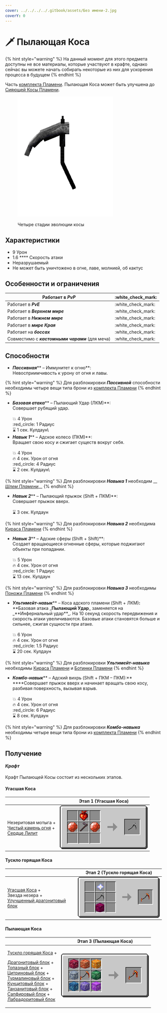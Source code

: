 ```yaml
---
cover: ../../../../.gitbook/assets/Без имени-2.jpg
coverY: 0
---
```


# 🗡 Пылающая Коса

{% hint style="warning" %}
На данный момент для этого предмета доступны не все материалы, которые участвуют в крафте, однако сейчас вы можете начать собирать некоторые из них для ускорения процесса в будущем
{% endhint %}

Часть [комплекта Пламени](../). Пылающая Коса может быть улучшена до [Сияющей Косы Пламени](./#siyayushaya-kosa-plameni).

<figure><img src="../../../../.gitbook/assets/flamos_all_turnable.gif" alt=""><figcaption><p>Четыре стадии эволюции косы</p></figcaption></figure>

## Характеристики

* 9 Урон
* 1.6 \*\*\*\* Скорость атаки
* Неразрушаемый
* Не может быть уничтожено в огне, лаве, молнией, об кактус

## Особенности и ограничения

| Работает в _**PvP**_                            | :white\_check\_mark: |
| ----------------------------------------------- | -------------------- |
| Работает в _**PvE**_                            | :white\_check\_mark: |
| Работает в _**Верхнем мире**_                   | :white\_check\_mark: |
| Работает в _**Нижнем мире**_                    | :white\_check\_mark: |
| Работает в _**мире Края**_                      | :white\_check\_mark: |
| Работает на _**боссах**_                        | :white\_check\_mark: |
| Совместимо с _**кастомными чарами**_ (для меча) | :white\_check\_mark: |

## Способности

* _**Пассивная**_\*\* – Иммунитет к огню\*\*:\
  Невосприимчивость к урону от огня и лавы.

{% hint style="warning" %}
Для разблокировки _**Пассивной**_ способности необходимы четыре вещи типа брони из [комплекта Пламени](../)
{% endhint %}

* _**Базовая атака**_\*\* – Пылающий Удар (ЛКМ)\*\*:\
  Совершает рубящий удар.\
  \
  :boom: 4 Урон\
  :red\_circle: 1 Радиус\
  :hourglass: 1 сек. Кулдаун\\
* _**Навык 1**_\*\* – Адское колесо (ПКМ)\*\*:\
  Вращает свою косу и сжигает существ вокруг себя.\
  \
  :boom: 4 Урон\
  :fire: 4 сек. Урон от огня\
  :red\_circle: 4 Радиус\
  :hourglass: 2 сек. Кулдаун\\

{% hint style="warning" %}
Для разблокировки _**Навыка 1**_ необходим \_\_ [_Шлем Пламени_](../shlem-plameni.md)\_\_
{% endhint %}

* _**Навык 2**_\*\* – Пылающий прыжок (Shift + ПКМ)\*\*:\
  Совершает прыжок вверх.\
  \
  :hourglass: 3 сек. Кулдаун

{% hint style="warning" %}
Для разблокировки _**Навыка 2**_ необходима [Кираса Пламени](../kirasa-plameni.md)
{% endhint %}

* _**Навык 3**_\*\* – Адские сферы (Shift + Shift)\*\*:\
  Создает вращающиеся огненные сферы, которые поджигают объекты при попадании.\
  \
  :boom: 5 Урон\
  :fire: 4 сек. Урон от огня\
  :red\_circle: 1 Радиус\
  :hourglass: 13 сек. Кулдаун

{% hint style="warning" %}
Для разблокировки _**Навыка 3**_ необходимы [Поножи Пламени](../ponozhi-plameni.md)
{% endhint %}

* _**Ультимейт-навык**_\*\* – Коса адского пламени (Shift + ЛКМ)**:**\
  **Базовая атака \_**Пылающий Удар**\_ заменяется на \_**Инфернальный удар\*\*\_. На 10 секунд скорость передвижения и скорость атаки увеличиваются. Базовые атаки становятся больше и сильнее, сжигая сущности при атаке.\
  \
  :boom: 6 Урон\
  :fire: 4 сек. Урон от огня\
  :red\_circle: 1.5 Радиус\
  :hourglass: 20 сек. Кулдаун

{% hint style="warning" %}
Для разблокировки _**Ультимейт-навыка**_ необходимы [Кираса Пламени](../kirasa-plameni.md) и [Ботинки Пламени](../botinki-plameni.md)
{% endhint %}

* _**Комбо-навык**_\*\* – Адский вихрь (Shift + ПКМ – ПКМ):\*\*\
  \*\*\*\*Совершает прыжок вверх и начинает вращать свою косу, разбивая поверхность, вызывая взрыв.\
  \
  :boom: 4 Урон\
  :fire: 4 сек. Урон от огня\
  :red\_circle: 6 Радиус\
  :hourglass: 8 сек. Кулдаун

{% hint style="warning" %}
Для разблокировки _**Комбо-навыка**_ необходимы четыре вещи типа брони из [комплекта Пламени](../)
{% endhint %}

## Получение

#### _Крафт_

Крафт Пылающей Косы состоит из нескольких этапов.

#### Угасшая Коса

|                                                                                                                                                                           | Этап 1 (Угасшая Коса)                                                                             |
| ------------------------------------------------------------------------------------------------------------------------------------------------------------------------- | ------------------------------------------------------------------------------------------------- |
| <p>Незеритовая мотыга +<br><a href="../../../materialy/pristine_fire_gem.md">Чистый камень огня</a> +<br><a href="../../../materialy/sweet_heart.md">Сердце Лилит</a></p> | <img src="../../../../.gitbook/assets/flamos_scythe_step1.png" alt="Этап 1" data-size="original"> |

#### Тускло горящая Коса

|                                                                                                                                                              | Этап 2 (Тускло горящая Коса)                                                                      |
| ------------------------------------------------------------------------------------------------------------------------------------------------------------ | ------------------------------------------------------------------------------------------------- |
| <p><a href="./#ugasshaya-kosa">Угасшая Коса</a> +<br>Звезда незера +<br><a href="../../../bloki/dragonitovyi-blok-1.md">Улучшенный драгонитовый блок</a></p> | <img src="../../../../.gitbook/assets/flamos_scythe_step2.png" alt="Этап 1" data-size="original"> |

#### Пылающая Коса

|                                                                                                                                                                                                                                                                                                                                                                                                                                                                                                                                                                                                                                                                | Этап 3 (Пылающая Коса)                                                                            |
| -------------------------------------------------------------------------------------------------------------------------------------------------------------------------------------------------------------------------------------------------------------------------------------------------------------------------------------------------------------------------------------------------------------------------------------------------------------------------------------------------------------------------------------------------------------------------------------------------------------------------------------------------------------- | ------------------------------------------------------------------------------------------------- |
| <p><a href="./#tusklo-goryashaya-kosa">Тускло горящая Коса</a> +</p><p><a href="../../../bloki/dragonitovyi-blok.md">Драгонитовый блок</a> +<br><a href="../../../bloki/topazovyi-blok.md">Топазный блок</a> +<br><a href="../../../bloki/citrinovyi-blok.md">Цитриновый блок</a> +<br><a href="../../../bloki/turmalinovyi-blok.md">Турмалиновый блок</a> +<br><a href="../../../bloki/kuncitovyi-blok.md">Кунцитовый блок</a> +<br><a href="../../../bloki/tanzanitovyi-blok.md">Танзанитовый блок</a> +<br><a href="../../../bloki/sapfirovyi-blok.md">Сапфировый блок</a> +<br><a href="../../../bloki/labradoritovyi-blok.md">Лабрадоритовый блок</a></p> | <img src="../../../../.gitbook/assets/flamos_scythe_step3.png" alt="Этап 1" data-size="original"> |
